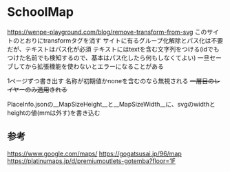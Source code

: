 # SchoolMap

<https://wenpe-playground.com/blog/remove-transform-from-svg>
このサイトのとおりにtransformタグを消す
サイトに有るグループ化解除とパス化は不要だが、テキストはパス化が必須
テキストにはtextを含む文字列をつける(idでもつけた名前でも検知するので、基本はパス化したら何もしなくてよい)
一旦セーブしてから拡張機能を使わないとエラーになることがある

1ページずつ書き出す
名称が初期値かnoneを含むのなら無視される
~~一層目のレイヤーのみ適用される~~

PlaceInfo.jsonの__MapSizeHeight__と__MapSizeWidth__に、svgのwidthとheightの値(mmは外す)を書き込む

## 参考

<https://www.google.com/maps/>
<https://gogatsusai.jp/96/map>
<https://platinumaps.jp/d/premiumoutlets-gotemba?floor=1F>
